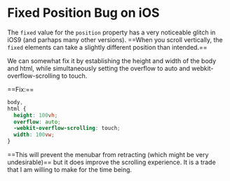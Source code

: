 # Fixed Position Bug on iOS

The `fixed` value for the `position` property has a very noticeable glitch in
iOS9 (and parhaps many other versions). ==When you scroll vertically, the
`fixed` elements can take a slightly different position than intended.==

We can somewhat fix it by establishing the height and width of the body and
html, while simultaneously setting the overflow to auto and
webkit-overflow-scrolling to touch.

==Fix:==

```scss
body,
html {
  height: 100vh;
  overflow: auto;
  -webkit-overflow-scrolling: touch;
  width: 100vw;
}
```

==This will prevent the menubar from retracting (which might be very
undesirable)== but it does improve the scrolling experience. It is a trade that
I am willing to make for the time being.
